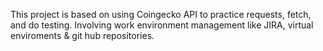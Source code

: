 This project is based on using Coingecko API to practice requests, fetch, and do testing.
Involving work environment management like JIRA, virtual enviroments & git hub repositories. 
